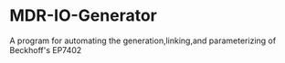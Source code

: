 # MDR-IO-Generator
A program for automating the generation,linking,and parameterizing of Beckhoff's EP7402
